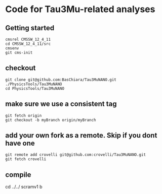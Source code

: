 # Code for Tau3Mu-related analyses

## Getting started

```shell
cmsrel CMSSW_12_4_11
cd CMSSW_12_4_11/src
cmsenv
git cms-init
```

## checkout 
```
git clone git@github.com:BasChiara/Tau3MuNANO.git ./PhysicsTools/Tau3MuNANO
cd PhysicsTools/Tau3MuNANO
```

## make sure we use a consistent tag
```
git fetch origin
git checkout -b myBranch origin/myBranch
```

## add your own fork as a remote. Skip if you dont have one
```
git remote add crovelli git@github.com:crovelli/Tau3MuNANO.git
git fetch crovelli
```

## compile
cd ../../
scramv1 b